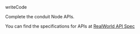 writeCode

<!--  -->

Complete the conduit Node APIs.

You can find the specifications for APIs at [RealWorld API Spec](https://github.com/gothinkster/realworld/tree/master/api)
